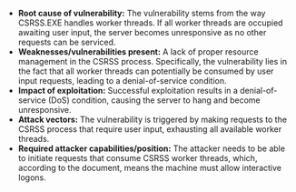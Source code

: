 - **Root cause of vulnerability:** The vulnerability stems from the way CSRSS.EXE handles worker threads. If all worker threads are occupied awaiting user input, the server becomes unresponsive as no other requests can be serviced.
- **Weaknesses/vulnerabilities present:** A lack of proper resource management in the CSRSS process. Specifically, the vulnerability lies in the fact that all worker threads can potentially be consumed by user input requests, leading to a denial-of-service condition.
- **Impact of exploitation:** Successful exploitation results in a denial-of-service (DoS) condition, causing the server to hang and become unresponsive.
- **Attack vectors:** The vulnerability is triggered by making requests to the CSRSS process that require user input, exhausting all available worker threads.
- **Required attacker capabilities/position:** The attacker needs to be able to initiate requests that consume CSRSS worker threads, which, according to the document, means the machine must allow interactive logons.